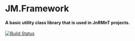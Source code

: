 # JM.Framework
#### A basic utility class library that is used in JnRMnT projects.
[![Build Status](https://dev.azure.com/jnrmnt/JM.Framework/_apis/build/status/JnRMnT.JM.Framework?branchName=master)](https://dev.azure.com/jnrmnt/JM.Framework/_build/latest?definitionId=8&branchName=master)
